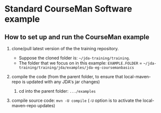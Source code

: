# Standard CourseMan Software example 

## How to set up and run the CourseMan example
1. clone/pull latest version of the the training repository.
   - Suppose the cloned folder is: `~/jda-training/training`.
   - The folder that we focus on in this example:
      `EXAMPLE.FOLDER` = `~/jda-training/training/jda/examples/jda-eg-coursemanbasics`

2. compile the code (from the parent folder, to ensure that local-maven-repo is updated with any JDA's jar changes)
   1. cd into the parent folder: `.../examples`
3. compile source code: `mvn -U compile` (`-U` option is to activate the local-maven-repo updates)
     
